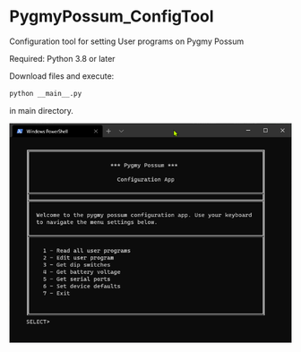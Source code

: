 # PygmyPossum_ConfigTool
Configuration tool for setting User programs on Pygmy Possum

Required: Python 3.8 or later

Download files and execute:

```python
python __main__.py
```

in main directory.

![gui example](https://github.com/Banskiabytes/PygmyPossum_ConfigClient/blob/master/gui.png "gui example")

